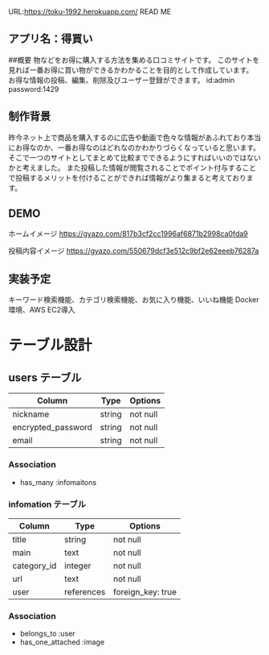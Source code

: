 URL:https://toku-1992.herokuapp.com/
READ ME
## アプリ名：得買い
##概要
物などをお得に購入する方法を集める口コミサイトです。
このサイトを見れば一番お得に買い物ができるかわかることを目的として作成しています。
お得な情報の投稿、編集、削除及びユーザー登録ができます。
id:admin
password:1429

## 制作背景
昨今ネット上で商品を購入するのに広告や動画で色々な情報があふれており本当にお得なのか、一番お得なのはどれなのかわかりづらくなっていると思います。
そこで一つのサイトとしてまとめて比較までできるようにすればいいのではないかと考えました。
また投稿した情報が閲覧されることでポイント付与することで投稿するメリットを付けることができれば情報がより集まると考えております。

## DEMO
ホームイメージ
https://gyazo.com/817b3cf2cc1996af6871b2998ca0fda9

投稿内容イメージ
https://gyazo.com/550679dcf3e512c9bf2e62eeeb76287a

## 実装予定
キーワード検索機能、カテゴリ検索機能、お気に入り機能、いいね機能
Docker環境、AWS EC2導入

# テーブル設計
## users テーブル
| Column             | Type   | Options   |
| ------------------ | ------ | --------- |
| nickname           | string | not null  |
| encrypted_password | string | not null  |
| email              | string | not null  |
### Association
- has_many :infomaitons
### infomation テーブル
| Column        | Type       | Options            |
| ------------- | ---------- | ------------------ |
| title         | string     | not null           |
| main          | text       | not null           |
| category_id   | integer    | not null           |
| url           | text       | not null           |
| user          | references | foreign_key: true  |
### Association
- belongs_to :user
- has_one_attached   :image
